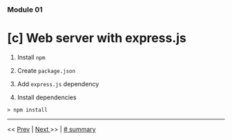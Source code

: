 ### Module 01

# [c] Web server with express.js

1. Install `npm`

2. Create `package.json`

3. Add `express.js` dependency

4. Install dependencies

```cli
> npm install
```

------------------------
<< [Prev](../../Readme.md) | [Next ](../../Readme.md) >> | [# summary](../../Readme.md#modules)
